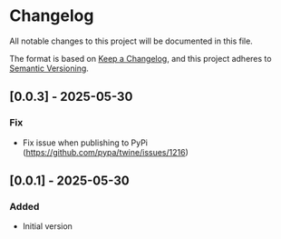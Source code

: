 # Changelog

All notable changes to this project will be documented in this file.

The format is based on [Keep a Changelog](https://keepachangelog.com/en/1.0.0/),
and this project adheres to [Semantic Versioning](https://semver.org/spec/v2.0.0.html).

## [0.0.3] - 2025-05-30

### Fix
- Fix issue when publishing to PyPi (https://github.com/pypa/twine/issues/1216)

## [0.0.1] - 2025-05-30

### Added

- Initial version